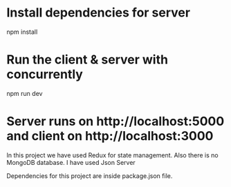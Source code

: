 # Install dependencies for server
npm install

# Run the client & server with concurrently
npm run dev

# Server runs on http://localhost:5000 and client on http://localhost:3000

In this project we have used Redux for state management.
Also there is no MongoDB database. I have used Json Server

Dependencies for this project are inside package.json file.




